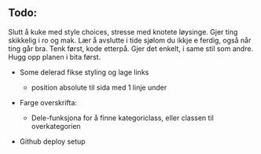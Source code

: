 ## Todo:

Slutt å kuke med style choices, stresse med knotete løysinge. Gjer ting skikkelig i ro og mak.
Lær å avslutte i tide sjølom du ikkje e ferdig, også når ting går bra. Tenk først, kode etterpå. 
Gjer det enkelt, i same stil som andre. Hugg opp planen i bita først.

- Some delerad fikse styling og lage links
  - position absolute til sida med 1 linje under
- Farge overskrifta:
  - Dele-funksjona for å finne kategoriclass, eller classen til overkategorien

- Github deploy setup

